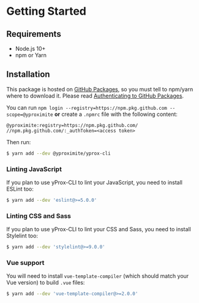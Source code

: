 # Getting Started

## Requirements

- Node.js 10+
- npm or Yarn

## Installation

This package is hosted on [GitHub Packages](https://github.com/features/packages), so you must tell to npm/yarn where to download it.
Please read [Authenticating to GitHub Packages](https://help.github.com/en/packages/using-github-packages-with-your-projects-ecosystem/configuring-npm-for-use-with-github-packages#authenticating-to-github-packages).

You can run `npm login --registry=https://npm.pkg.github.com --scope=@yproximite` **or** create a `.npmrc` file with the following content:
```
@yproximite:registry=https://npm.pkg.github.com/
//npm.pkg.github.com/:_authToken=<access token>
```

Then run: 

```bash
$ yarn add --dev @yproximite/yprox-cli
```

### Linting JavaScript

If you plan to use yProx-CLI to lint your JavaScript, you need to install ESLint too:

```bash
$ yarn add --dev 'eslint@>=5.0.0'
```

### Linting CSS and Sass

If you plan to use yProx-CLI to lint your CSS and Sass, you need to install Stylelint too:

```bash
$ yarn add --dev 'stylelint@>=9.0.0'
```

### Vue support

You will need to install `vue-template-compiler` (which should match your Vue version) to build `.vue` files:

```bash
$ yarn add --dev 'vue-template-compiler@>=2.0.0'
```
